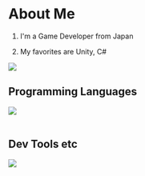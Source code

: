 # About Me

1. I'm a Game Developer from Japan

2. My favorites are Unity, C#

![](https://github-readme-stats-theta-neon.vercel.app/api/top-langs?username=manato-takahashi&count_private=true&show_icons=true&locale=en&layout=compact)

## Programming Languages

<img src="https://skillicons.dev/icons?i=c,cs,cpp,java,jquery,matlab,processing,html,css,js,php,laravel" /> <br /><br />

## Dev Tools etc

<img src="https://skillicons.dev/icons?i=unity,discord,git,github,vscode,powershell,anaconda,gmail,mysql,md,svg," /> <br /><br />
